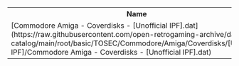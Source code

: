 <table>
<tr><th>Name</th><th>Size</th></tr>
<tr><td>[Commodore Amiga - Coverdisks - [Unofficial IPF].dat](https://raw.githubusercontent.com/open-retrogaming-archive/dat-catalog/main/root/basic/TOSEC/Commodore/Amiga/Coverdisks/[Unofficial IPF]/Commodore Amiga - Coverdisks - [Unofficial IPF].dat)</td><td>16019</td></tr>
</table>
